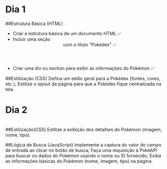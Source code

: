 <h1>Dia 1</h1>
##Estrutura Básica (HTML)
<ul>
<li>Criar a estrutura básica de um documento HTML ✅</li>
<li>Incluir uma seção <header> com o título "Pokédex" ✅</li>
<li>Criar uma div ou section para exibir as informações do Pokémon ✅</li>
</ul>

##Estilização (CSS)
Defina um estilo geral para a Pokédex (fontes, cores, etc.);
Estilize o layout da página para que a Pokédex fique centralizada na tela.

<h1>Dia 2</h1>
<br>
##Estilização(CSS)
Estilize a exibição dos detalhes do Pokémon (imagem, nome, tipo).

##Lógica de Busca (JavaScript)
Implemente a captura do valor do campo de entrada ao clicar no botão de busca;
Faça uma requisição à PokéAPI para buscar os dados do Pokémon usando o nome ou ID fornecido;
Exiba as informações básicas do Pokémon (nome, imagem, tipo) na página.
